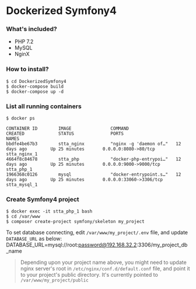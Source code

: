# Dockerized Symfony4

### What's included?
* PHP 7.2
* MySQL
* NginX

### How to install?
```
$ cd DockerizedSymfony4
$ docker-compose build
$ docker-compose up -d
```

### List all running containers
```
$ docker ps

CONTAINER ID        IMAGE               COMMAND                  CREATED             STATUS              PORTS                     NAMES
bbdfe4be67b3        stta_nginx          "nginx -g 'daemon of…"   12 days ago         Up 25 minutes       0.0.0.0:8080->80/tcp      stta_nginx_1
4664f8c84678        stta_php            "docker-php-entrypoi…"   12 days ago         Up 25 minutes       0.0.0.0:9000->9000/tcp    stta_php_1
1966368c0126        mysql               "docker-entrypoint.s…"   12 days ago         Up 25 minutes       0.0.0.0:33060->3306/tcp   stta_mysql_1
```

### Create Symfony4 project
```
$ docker exec -it stta_php_1 bash
$ cd /var/www
$ composer create-project symfony/skeleton my_project
```

To set database connecting, edit `/var/www/my_project/.env` file, and update `DATABASE_URL` as below:
DATABASE_URL=mysql://root:password@192.168.32.2:3306/my_project_db_name

> Depending upon your project name above, you might need to update nginx server's root in `/etc/nginx/conf.d/default.conf` file, and point it to your project's public directory. 
> It's currently pointed to `/var/www/my_project/public`

